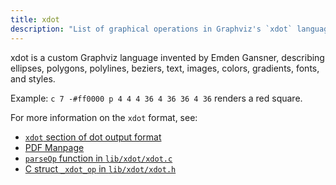 ```yaml
---
title: xdot
description: "List of graphical operations in Graphviz's `xdot` language."
---
```

xdot is a custom Graphviz language invented by Emden Gansner, describing
ellipses, polygons, polylines, beziers, text, images, colors, gradients, fonts,
and styles.

Example: `c 7 -#ff0000 p 4 4 4 36 4 36 36 4 36` renders a red square.

For more information on the `xdot` format, see:

- [`xdot` section of dot output format](/docs/outputs/canon/#xdot)
- [PDF Manpage](https://graphviz.org/pdf/xdot.3.pdf)
- [`parseOp` function in `lib/xdot/xdot.c`](https://gitlab.com/graphviz/graphviz/-/blob/main/lib/xdot/xdot.c#L157)
- [C struct `_xdot_op` in `lib/xdot/xdot.h`](https://gitlab.com/graphviz/graphviz/-/blob/main/lib/xdot/xdot.h#L128)
